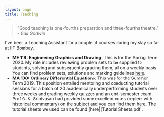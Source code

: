 ```yaml
---
layout: page
title: Teaching
---
```

> "Good teaching is one-fourths preparation and three-fourths theatre."   
> \- _Gail Godwin_

I've been a Teaching Assistant for a couple of courses during my stay so far at IIT Bombay.
* **ME 119: Engineering Graphics and Drawing**: This is for the Spring Term 2020. My role includes reviewing problem sets to be supplied to students, solving and subsequently grading them, all on a weekly basis. You can find problem sets, solutions and marking guidelines [here](bit.ly/ME-119).
* **MA 108: Ordinary Differential Equations**: This was for the Summer Term 2019. This position entailed mentoring and conducting tutorial sessions for a batch of 20 academically underperforming students over three weeks and grading weekly quizzes and an end-semester exam.  
Prof G. K. Srinivasan had provided some excellent notes (replete with historical commentary) on the subject and you can find them [here](Notes.pdf). The tutorial sheets we used can be found [here](Tutorial Sheets.pdf).
